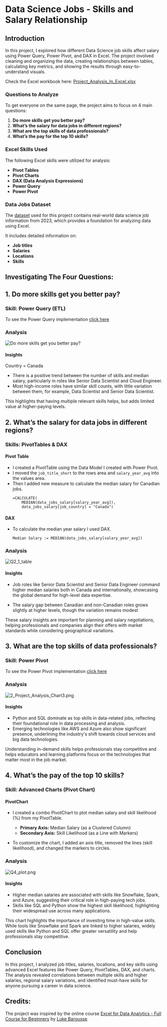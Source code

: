 
# Data Science Jobs - Skills and Salary Relationship

## Introduction
 In this project, I explored how different Data Science job skills affect salary using Power Query, Power Pivot, and DAX in Excel. The project involved cleaning and organizing the data, creating relationships between tables, calculating key metrics, and showing the results through easy-to-understand visuals.
 
Check the Excel workbook here: [Project_Analysis_In_Excel.xlsx](/Project_Analysis_In_Excel.xlsx)



### Questions to Analyze
To get everyone on the same page, the project aims to focus on 4 main questions:

1. **Do more skills get you better pay?**
2. **What’s the salary for data jobs in different regions?**
3. **What are the top skills of data professionals?**
4. **What’s the pay for the top 10 skills?**

### Excel Skills Used

The following Excel skills were utilized for analysis:

- **Pivot Tables**
- **Pivot Charts**
- **DAX (Data Analysis Expressions)**
- **Power Query**
- **Power Pivot**

### Data Jobs Dataset

The [dataset](https://github.com/lukebarousse/Excel_Data_Analytics_Course/tree/main/0_Resources/Datasets) used for this project contains real-world data science job information from 2023, which provides a foundation for analyzing data using Excel.

It includes detailed information on:

- **Job titles**
- **Salaries**
- **Locations**
- **Skills**

## **Investigating The Four Questions:**


## 1. Do more skills get you better pay?

###  Skill: Power Query (ETL)

To see the Power Query implementation [click here](/Skills%20Implemented/Power%20Query/ReadMe.md)

###  Analysis

![Do more skills get you better pay?](/Visuals/Q1_5_plot.png)

####  Insights

Country = Canada
- There is a positive trend between the number of skills and median salary, particularly in roles like Senior Data Scientist and Cloud Engineer.
- Most high-income roles have similar skill counts, with little variation between them, for example, Data Scientist and Senior Data Scientist.

This highlights that having multiple relevant skills helps, but adds limited value at higher-paying levels.



## 2️. What’s the salary for data jobs in different regions?

### Skills: PivotTables & DAX

#### Pivot Table

-  I created a PivotTable using the Data Model I created with Power Pivot.
-  I moved the `job_title_short` to the rows area and `salary_year_avg` into the values area.
-  Then I added new measure to calculate the median salary for Canadian jobs.
    ```
    =CALCULATE(
        MEDIAN(data_jobs_salary[salary_year_avg]),
        data_jobs_salary[job_country] = "Canada")
    ```

####  DAX

- To calculate the median year salary I used DAX.

    ```
    Median Salary := MEDIAN(data_jobs_salary[salary_year_avg])
    ```

###  Analysis

![Q2_1_table](/Visuals/Q2_table.png)


####  Insights

-  Job roles like Senior Data Scientist and Senior Data Engineer command higher median salaries both in Canada and internationally, showcasing the global demand for high-level data expertise.

-  The salary gap between Canadian and non-Canadian roles grows slightly at higher levels, though the variation remains modest


These salary insights are important for planning and salary negotiations, helping professionals and companies align their offers with market standards while considering geographical variations.

## 3️. What are the top skills of data professionals?

###  Skill: Power Pivot

To see the Power Pivot implementation [click here](/Skills%20Implemented/Power%20Pivot/ReadMe.md)

### Analysis
![2_Project_Analysis_Chart3.png](/Visuals/Q3_plot.png)
#### Insights

- Python and SQL dominate as top skills in data-related jobs, reflecting their foundational role in data processing and analysis.
- Emerging technologies like AWS and Azure also show significant presence, underlining the industry's shift towards cloud services and big data technologies.

    
Understanding in-demand skills helps professionals stay competitive and helps educators and learning platforms focus on the technologies that matter most in the job market.

## 4️. What’s the pay of the top 10 skills?

###  Skill: Advanced Charts (Pivot Chart)

####  PivotChart

- I created a combo PivotChart to plot median salary and skill likelihood (%) from my PivotTable.
    -  **Primary Axis:** Median Salary (as a Clustered Column)
    -  **Secondary Axis:** Skill Likelihood (as a Line with Markers)

- To customize the chart, I added an axis title, removed the lines (skill likelihood), and changed the markers to circles.

###  Analysis

![Q4_plot.png](/Visuals/Q4_plot.png)

#### Insights

-  Higher median salaries are associated with skills like Snowflake, Spark, and Azure, suggesting their critical role in high-paying tech jobs.
-  Skills like SQL and Python show the highest skill likelihood, highlighting their widespread use across many applications.

    
This chart highlights the importance of investing time in high-value skills. While tools like Snowflake and Spark are linked to higher salaries, widely used skills like Python and SQL offer greater versatility and help professionals stay competitive.

## Conclusion
In this project, I analyzed job titles, salaries, locations, and key skills using advanced Excel features like Power Query, PivotTables, DAX, and charts. The analysis revealed correlations between multiple skills and higher salaries, regional salary variations, and identified must-have skills for anyone pursuing a career in data science.

## Credits: 
The project was inspired by the online course [Excel for Data Analytics - Full Course for Beginners](https://www.lukebarousse.com/excel) by [Luke Barousse](https://github.com/lukebarousse).


